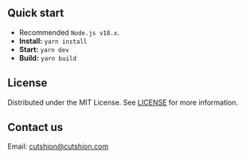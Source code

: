## Quick start

- Recommended `Node.js v18.x`.
- **Install:** `yarn install`
- **Start:** `yarn dev`
- **Build:** `yarn build`

## License

Distributed under the MIT License. See [LICENSE](https://github.com/minimal-ui-kit/minimal.free/blob/main/LICENSE.md) for more information.

## Contact us

Email: cutshion@cutshion.com
